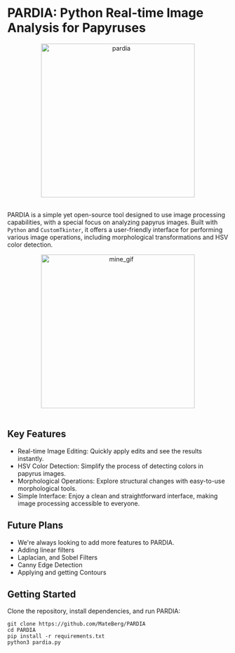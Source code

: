 # PARDIA: Python Real-time Image Analysis for Papyruses

<div align="center">
<img src="https://github.com/MateBerg/PARDIA/assets/69548206/84f5212d-dafe-408b-b2f3-5eecd3de4538" alt="pardia" width="350"/>
</div> <br>

PARDIA is a simple yet open-source tool designed to use image processing capabilities, with a special focus on analyzing papyrus images. 
Built with `Python` and `CustomTkinter`, it offers a user-friendly interface for performing various image operations, including morphological transformations and HSV color detection.

<div align="center">
<img src="https://github.com/MateBerg/PARDIA/assets/69548206/79f688b6-a336-48f9-ac58-7a87738c2886" alt="mine_gif" width="350"/>
</div> <br>

## Key Features
- Real-time Image Editing: Quickly apply edits and see the results instantly.
- HSV Color Detection: Simplify the process of detecting colors in papyrus images.
- Morphological Operations: Explore structural changes with easy-to-use morphological tools.
- Simple Interface: Enjoy a clean and straightforward interface, making image processing accessible to everyone.

## Future Plans
- We're always looking to add more features to PARDIA.
- Adding linear filters
- Laplacian, and Sobel Filters
- Canny Edge Detection
- Applying and getting Contours

## Getting Started
Clone the repository, install dependencies, and run PARDIA:
```
git clone https://github.com/MateBerg/PARDIA
cd PARDIA
pip install -r requirements.txt
python3 pardia.py
```

